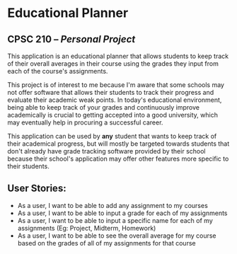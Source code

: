 # Educational Planner 

## CPSC 210 – *Personal Project*

This application is an educational planner that allows students to keep track of their overall averages
in their course using the grades they input from each of the course's assignments. 
    
This project is of interest to me because I'm aware that some schools may not offer software that allows their 
students to track their progress and evaluate their academic weak points. In today's educational environment, being
able to keep track of your grades and continuously improve academically is crucial to getting accepted
into a good university, which may eventually help in procuring a successful career. 

This application can be used by **any** student that wants to keep track of their academical progress,
but will mostly be targeted towards students that don't already have grade tracking software provided by their school
because their school's application may offer other features more specific to their students.

## User Stories:
- As a user, I want to be able to add any assignment to my courses
- As a user, I want to be able to input a grade for each of my assignments
- As a user, I want to be able to input a specific name for each of my assignments (Eg: Project, Midterm, Homework)
- As a user, I want to be able to see the overall average for my course based on the grades of all of my assignments 
for that course


  